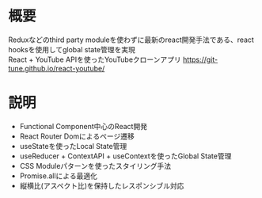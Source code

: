 # 概要 
Reduxなどのthird party moduleを使わずに最新のreact開発手法である、react hooksを使用してglobal state管理を実現  
React + YouTube APIを使ったYouTubeクローンアプリ 
https://git-tune.github.io/react-youtube/

# 説明
* Functional Component中心のReact開発  
* React Router Domによるページ遷移  
* useStateを使ったLocal State管理  
* useReducer + ContextAPI + useContextを使ったGlobal State管理  
* CSS Moduleパターンを使ったスタイリング手法  
* Promise.allによる最適化  
* 縦横比(アスペクト比)を保持したレスポンシブル対応  
